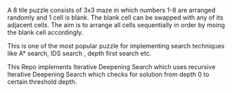 A 8 tile puzzle consists of 3x3 maze in which numbers 1-8 are arranged randomly and 1 cell is blank.
The blank cell can be swapped with any of its adjacent cells.
The aim is to arrange all cells sequentially in order by moing the blank cell accordingly.

This is one of the most popular puzzle for implementing search techniques like A* search, IDS search , depth first search etc.

This Repo implements Iterative Deepening Search which uses recursive Iterative Deepening Search which checks for solution from depth 0 to 
certain threshold depth.


